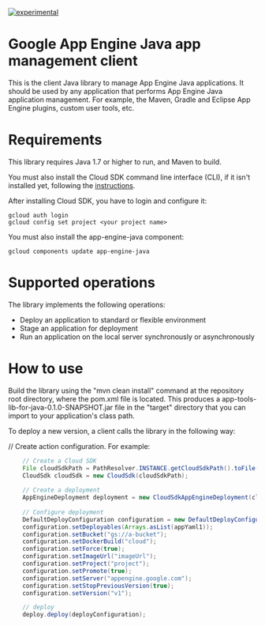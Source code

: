 [![experimental](http://badges.github.io/stability-badges/dist/experimental.svg)](http://github.com/badges/stability-badges)
# Google App Engine Java app management client

This is the client Java library to manage App Engine Java applications. It should be used by any application that performs App Engine Java application management. For example, the Maven, Gradle and Eclipse App Engine plugins, custom user tools, etc.

# Requirements

This library requires Java 1.7 or higher to run, and Maven to build.

You must also install the Cloud SDK command line interface (CLI), if it isn't installed yet, following the [instructions](https://cloud.google.com/sdk/).

After installing Cloud SDK, you have to login and configure it:

    gcloud auth login
    gcloud config set project <your project name>

You must also install the app-engine-java component:

    gcloud components update app-engine-java

# Supported operations

The library implements the following operations:

* Deploy an application to standard or flexible environment
* Stage an application for deployment
* Run an application on the local server synchronously or asynchronously

# How to use

Build the library using the "mvn clean install" command at the repository root directory, where the pom.xml file is located. This produces a app-tools-lib-for-java-0.1.0-SNAPSHOT.jar file in the "target" directory that you can import to your application's class path.

To deploy a new version, a client calls the library in the following way:

// Create action configuration. For example:
```java
    // Create a Cloud SDK
    File cloudSdkPath = PathResolver.INSTANCE.getCloudSdkPath().toFile();
    CloudSdk cloudSdk = new CloudSdk(cloudSdkPath);
    
    // Create a deployment
    AppEngineDeployment deployment = new CloudSdkAppEngineDeployment(cloudSdk);
    
    // Configure deployment
    DefaultDeployConfiguration configuration = new DefaultDeployConfiguration();
    configuration.setDeployables(Arrays.asList(appYaml1));
    configuration.setBucket("gs://a-bucket");
    configuration.setDockerBuild("cloud");
    configuration.setForce(true);
    configuration.setImageUrl("imageUrl");
    configuration.setProject("project");
    configuration.setPromote(true);
    configuration.setServer("appengine.google.com");
    configuration.setStopPreviousVersion(true);
    configuration.setVersion("v1");

    // deploy
    deploy.deploy(deployConfiguration);
    
```
